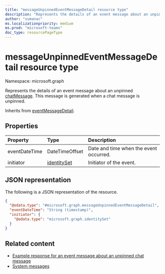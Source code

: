 ```yaml
---
title: "messageUnpinnedEventMessageDetail resource type"
description: "Represents the details of an event message about an unpinned chat message."
author: "sumanac"
ms.localizationpriority: medium
ms.prod: "microsoft-teams"
doc_type: resourcePageType
---
```


# messageUnpinnedEventMessageDetail resource type

Namespace: microsoft.graph

Represents the details of an event message about an unpinned [chatMessage](../resources/chatmessage.md). This message is generated when a chat message is unpinned.

Inherits from [eventMessageDetail](../resources/eventmessagedetail.md).

## Properties
|Property|Type|Description|
|:---|:---|:---|
|eventDateTime|DateTimeOffset|Date and time when the event occurred.|
|initiator|[identitySet](../resources/identityset.md)|Initiator of the event.|

## JSON representation
The following is a JSON representation of the resource.
<!-- {
  "blockType": "resource",
  "@odata.type": "microsoft.graph.messageUnpinnedEventMessageDetail",
  "baseType": "microsoft.graph.eventMessageDetail"
}
-->
``` json
{
  "@odata.type": "#microsoft.graph.messageUnpinnedEventMessageDetail",
  "eventDateTime": "String (timestamp)",
  "initiator": {
    "@odata.type": "microsoft.graph.identitySet"
  }
}
```

## Related content
- [Example response for an event message about an unpinned chat message](/graph/system-messages/#message-unpinned)
- [System messages](/graph/system-messages)
